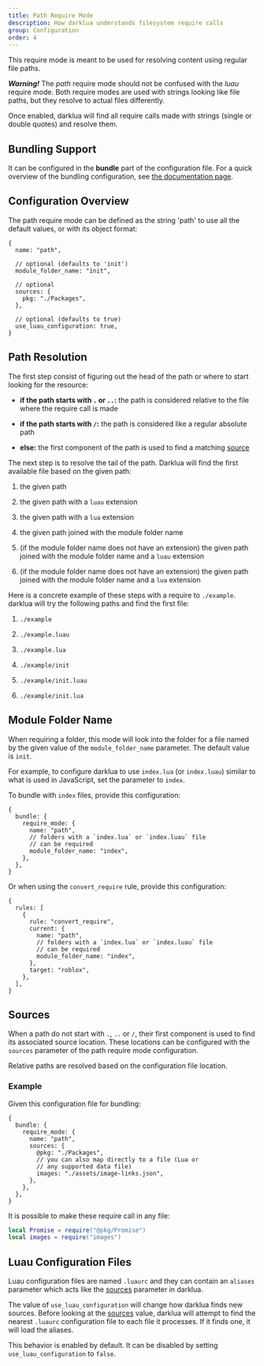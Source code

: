 ```yaml
---
title: Path Require Mode
description: How darklua understands filesystem require calls
group: Configuration
order: 4
---
```


This require mode is meant to be used for resolving content using regular file paths.

**_Warning!_** The _path_ require mode should not be confused with the _luau_ require mode. Both require modes are used with strings looking like file paths, but they resolve to actual files differently.

Once enabled, darklua will find all require calls made with strings (single or double quotes) and resolve them.

## Bundling Support

It can be configured in the **bundle** part of the configuration file. For a quick overview of the bundling configuration, see [the documentation page](../bundle/).

## Configuration Overview

The path require mode can be defined as the string 'path' to use all the default values, or with its object format:

```json5
{
  name: "path",

  // optional (defaults to 'init')
  module_folder_name: "init",

  // optional
  sources: {
    pkg: "./Packages",
  },

  // optional (defaults to true)
  use_luau_configuration: true,
}
```

## Path Resolution

The first step consist of figuring out the head of the path or where to start looking for the resource:

- **if the path starts with `.` or `..`:** the path is considered relative to the file where the require call is made

- **if the path starts with `/`:** the path is considered like a regular absolute path

- **else:** the first component of the path is used to find a matching [source](#sources)

The next step is to resolve the tail of the path. Darklua will find the first available file based on the given path:

1. the given path

1. the given path with a `luau` extension

1. the given path with a `lua` extension

1. the given path joined with the module folder name

1. (if the module folder name does not have an extension) the given path joined with the module folder name and a `luau` extension

1. (if the module folder name does not have an extension) the given path joined with the module folder name and a `lua` extension

Here is a concrete example of these steps with a require to `./example`. darklua will try the following paths and find the first file:

1. `./example`

1. `./example.luau`

1. `./example.lua`

1. `./example/init`

1. `./example/init.luau`

1. `./example/init.lua`

## Module Folder Name

When requiring a folder, this mode will look into the folder for a file named by the given value of the `module_folder_name` parameter. The default value is `init`.

For example, to configure darklua to use `index.lua` (or `index.luau`) similar to what is used in JavaScript, set the parameter to `index`.

To bundle with `index` files, provide this configuration:

```json5
{
  bundle: {
    require_mode: {
      name: "path",
      // folders with a `index.lua` or `index.luau` file
      // can be required
      module_folder_name: "index",
    },
  },
}
```

Or when using the `convert_require` rule, provide this configuration:

```json5
{
  rules: [
    {
      rule: "convert_require",
      current: {
        name: "path",
        // folders with a `index.lua` or `index.luau` file
        // can be required
        module_folder_name: "index",
      },
      target: "roblox",
    },
  ],
}
```

## Sources

When a path do not start with `.`, `..` or `/`, their first component is used to find its associated source location. These locations can be configured with the `sources` parameter of the path require mode configuration.

Relative paths are resolved based on the configuration file location.

### Example

Given this configuration file for bundling:

```json5
{
  bundle: {
    require_mode: {
      name: "path",
      sources: {
        @pkg: "./Packages",
        // you can also map directly to a file (Lua or
        // any supported data file)
        images: "./assets/image-links.json",
      },
    },
  },
}
```

It is possible to make these require call in any file:

```lua
local Promise = require("@pkg/Promise")
local images = require("images")
```

## Luau Configuration Files

Luau configuration files are named `.luaurc` and they can contain an `aliases` parameter which acts like the [sources](#sources) parameter in darklua.

The value of `use_luau_configuration` will change how darklua finds new sources. Before looking at the [sources](#sources) value, darklua will attempt to find the nearest `.luaurc` configuration file to each file it processes. If it finds one, it will load the aliases.

This behavior is enabled by default. It can be disabled by setting `use_luau_configuration` to `false`.
